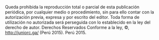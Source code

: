 Queda prohibida la reproducción total o parcial de esta publicación periódica, por cualquier medio o procedimiento, sin para ello contar con la autorización previa, expresa y por escrito del editor. Toda forma de utilización no autorizada será perseguida con lo establecido en la ley del derecho de autor. Derechos Reservados Conforme a la ley, ©, http://juniorc.ga/ (Perú 2015). Perú 2015. 
